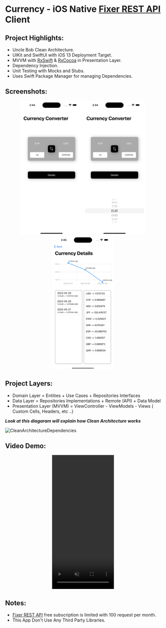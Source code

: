 # Currency - iOS Native [Fixer REST API][Fixer REST API] Client 


## Project Highlights: 

- Uncle Bob Clean Architecture.
- UIKit and SwiftUI with iOS 13 Deployment Target.
- MVVM with [RxSwift][RxSwift] & [RxCocoa][RxSwift] in Presentation Layer.
- Dependency Injection.
- Unit Testing with Mocks and Stubs.
- Uses Swift Package Manager for managing Dependencies.

## Screenshots: 

<p align="center">
<img src="Media/Converter-1.png" width="200" height="433">
<img src="Media/Converter-2.png" width="200" height="433">
<img src="Media/Converter-3.png" width="200" height="433">
</p>

## Project Layers: 

- Domain Layer = Entities + Use Cases + Repositories Interfaces
- Data Layer = Repositories Implementations + Remote (API) + Data Model
- Presentation Layer (MVVM) = ViewController - ViewModels - Views ( Custom Cells, Headers, etc ..) 

***Look at this diagaram will explain how Clean Architecture works***

![CleanArchitectureDependencies](https://user-images.githubusercontent.com/72504852/221656809-fcde020e-f7d9-48eb-964e-1f9fe2b07718.png)

## Video Demo:

<p align="center">
<video width="200" height="433" controls muted markdown="1">
  <source src="Media/Demo.mp4" type="video/mp4">
</video>
</p>


## Notes:

- [Fixer REST API][Fixer REST API] free subscription is limited with 100 request per month.
- This App Don't Use Any Third Party Libraries.

[Swift]: https://docs.swift.org/swift-book/documentation/the-swift-programming-language/
[Fixer REST API]: https://apilayer.com/marketplace/fixer-api
[contact]: https://www.linkedin.com/in/ali-fayed-8682aa1a6/
[RxSwift]: https://github.com/ReactiveX/RxSwift